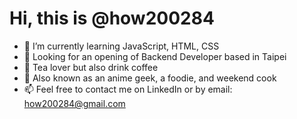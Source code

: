 # Hi, this is @how200284

- 🌱 I’m currently learning JavaScript, HTML, CSS
- 🎯 Looking for an opening of Backend Developer based in Taipei
- 🧋 Tea lover but also drink coffee
- 👀 Also known as an anime geek, a foodie, and weekend cook
- 📫 Feel free to contact me on LinkedIn or by email: how200284@gmail.com

<!---
how200284/how200284 is a ✨ special ✨ repository because its `README.md` (this file) appears on your GitHub profile.
You can click the Preview link to take a look at your changes.
--->

